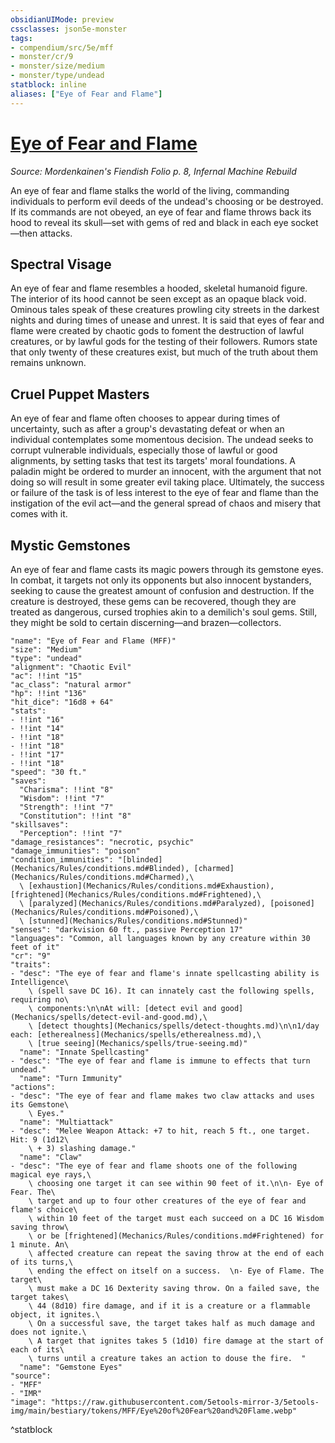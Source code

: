 ```yaml
---
obsidianUIMode: preview
cssclasses: json5e-monster
tags:
- compendium/src/5e/mff
- monster/cr/9
- monster/size/medium
- monster/type/undead
statblock: inline
aliases: ["Eye of Fear and Flame"]
---
```

# [Eye of Fear and Flame](Mechanics\bestiary\undead/eye-of-fear-and-flame-mff.md)
*Source: Mordenkainen's Fiendish Folio p. 8, Infernal Machine Rebuild*  

An eye of fear and flame stalks the world of the living, commanding individuals to perform evil deeds of the undead's choosing or be destroyed. If its commands are not obeyed, an eye of fear and flame throws back its hood to reveal its skull—set with gems of red and black in each eye socket—then attacks.

## Spectral Visage

An eye of fear and flame resembles a hooded, skeletal humanoid figure. The interior of its hood cannot be seen except as an opaque black void. Ominous tales speak of these creatures prowling city streets in the darkest nights and during times of unease and unrest. It is said that eyes of fear and flame were created by chaotic gods to foment the destruction of lawful creatures, or by lawful gods for the testing of their followers. Rumors state that only twenty of these creatures exist, but much of the truth about them remains unknown.

## Cruel Puppet Masters

An eye of fear and flame often chooses to appear during times of uncertainty, such as after a group's devastating defeat or when an individual contemplates some momentous decision. The undead seeks to corrupt vulnerable individuals, especially those of lawful or good alignments, by setting tasks that test its targets' moral foundations. A paladin might be ordered to murder an innocent, with the argument that not doing so will result in some greater evil taking place. Ultimately, the success or failure of the task is of less interest to the eye of fear and flame than the instigation of the evil act—and the general spread of chaos and misery that comes with it.

## Mystic Gemstones

An eye of fear and flame casts its magic powers through its gemstone eyes. In combat, it targets not only its opponents but also innocent bystanders, seeking to cause the greatest amount of confusion and destruction. If the creature is destroyed, these gems can be recovered, though they are treated as dangerous, cursed trophies akin to a demilich's soul gems. Still, they might be sold to certain discerning—and brazen—collectors.

```statblock
"name": "Eye of Fear and Flame (MFF)"
"size": "Medium"
"type": "undead"
"alignment": "Chaotic Evil"
"ac": !!int "15"
"ac_class": "natural armor"
"hp": !!int "136"
"hit_dice": "16d8 + 64"
"stats":
- !!int "16"
- !!int "14"
- !!int "18"
- !!int "18"
- !!int "17"
- !!int "18"
"speed": "30 ft."
"saves":
  "Charisma": !!int "8"
  "Wisdom": !!int "7"
  "Strength": !!int "7"
  "Constitution": !!int "8"
"skillsaves":
  "Perception": !!int "7"
"damage_resistances": "necrotic, psychic"
"damage_immunities": "poison"
"condition_immunities": "[blinded](Mechanics/Rules/conditions.md#Blinded), [charmed](Mechanics/Rules/conditions.md#Charmed),\
  \ [exhaustion](Mechanics/Rules/conditions.md#Exhaustion), [frightened](Mechanics/Rules/conditions.md#Frightened),\
  \ [paralyzed](Mechanics/Rules/conditions.md#Paralyzed), [poisoned](Mechanics/Rules/conditions.md#Poisoned),\
  \ [stunned](Mechanics/Rules/conditions.md#Stunned)"
"senses": "darkvision 60 ft., passive Perception 17"
"languages": "Common, all languages known by any creature within 30 feet of it"
"cr": "9"
"traits":
- "desc": "The eye of fear and flame's innate spellcasting ability is Intelligence\
    \ (spell save DC 16). It can innately cast the following spells, requiring no\
    \ components:\n\nAt will: [detect evil and good](Mechanics/spells/detect-evil-and-good.md),\
    \ [detect thoughts](Mechanics/spells/detect-thoughts.md)\n\n1/day each: [etherealness](Mechanics/spells/etherealness.md),\
    \ [true seeing](Mechanics/spells/true-seeing.md)"
  "name": "Innate Spellcasting"
- "desc": "The eye of fear and flame is immune to effects that turn undead."
  "name": "Turn Immunity"
"actions":
- "desc": "The eye of fear and flame makes two claw attacks and uses its Gemstone\
    \ Eyes."
  "name": "Multiattack"
- "desc": "Melee Weapon Attack: +7 to hit, reach 5 ft., one target. Hit: 9 (1d12\
    \ + 3) slashing damage."
  "name": "Claw"
- "desc": "The eye of fear and flame shoots one of the following magical eye rays,\
    \ choosing one target it can see within 90 feet of it.\n\n- Eye of Fear. The\
    \ target and up to four other creatures of the eye of fear and flame's choice\
    \ within 10 feet of the target must each succeed on a DC 16 Wisdom saving throw\
    \ or be [frightened](Mechanics/Rules/conditions.md#Frightened) for 1 minute. An\
    \ affected creature can repeat the saving throw at the end of each of its turns,\
    \ ending the effect on itself on a success.  \n- Eye of Flame. The target\
    \ must make a DC 16 Dexterity saving throw. On a failed save, the target takes\
    \ 44 (8d10) fire damage, and if it is a creature or a flammable object, it ignites.\
    \ On a successful save, the target takes half as much damage and does not ignite.\
    \ A target that ignites takes 5 (1d10) fire damage at the start of each of its\
    \ turns until a creature takes an action to douse the fire.  "
  "name": "Gemstone Eyes"
"source":
- "MFF"
- "IMR"
"image": "https://raw.githubusercontent.com/5etools-mirror-3/5etools-img/main/bestiary/tokens/MFF/Eye%20of%20Fear%20and%20Flame.webp"
```
^statblock